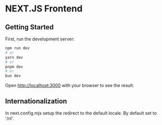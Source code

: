 # NEXT.JS Frontend

## Getting Started

First, run the development server:

```bash
npm run dev
# or
yarn dev
# or
pnpm dev
# or
bun dev
```

Open [http://localhost:3000](http://localhost:3000) with your browser to see the result.

## Internationalization

In next.config.mjs setup the redirect to the default locale. By default set to '/nl'.
